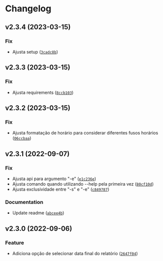# Changelog

<!--next-version-placeholder-->

## v2.3.4 (2023-03-15)
### Fix
* Ajusta setup ([`3cadc8b`](https://github.com/ro-56/togglReports/commit/3cadc8b7c5dbf890798a95775f6d16c182ec2389))

## v2.3.3 (2023-03-15)
### Fix
* Ajusta requirements ([`8ccb103`](https://github.com/ro-56/togglReports/commit/8ccb103802e61e1a0df924ecefa5349c5f16619c))

## v2.3.2 (2023-03-15)
### Fix
* Ajusta formatação de horário para considerar diferentes fusos horários ([`06ccbaa`](https://github.com/ro-56/togglReports/commit/06ccbaa34fea55df24d5345593b0fcd4e55e06e1))

## v2.3.1 (2022-09-07)
### Fix
* Ajusta api para argumento "-e" ([`e1c236e`](https://github.com/ro-56/togglReports/commit/e1c236ec8599f64e08e48e6042cdad7141ca2d89))
* Ajusta comando quando utilizando --help pela primeira vez ([`80cf10d`](https://github.com/ro-56/togglReports/commit/80cf10d8eaf08cf4b6ab5c00252bfb7b3455a829))
* Ajusta exclusividade entre "-s" e "-e" ([`c849787`](https://github.com/ro-56/togglReports/commit/c849787ca8ee55ce583af307a35e2f3d03bcdf0d))

### Documentation
* Update readme ([`abcee4b`](https://github.com/ro-56/togglReports/commit/abcee4bcf79e50643c474ae83606d347b545d322))

## v2.3.0 (2022-09-06)
### Feature
* Adiciona opção de selecionar data final do relatório ([`2647f04`](https://github.com/ro-56/togglReports/commit/2647f0457dd49e14f131c5eef256ba425e2b7f79))
